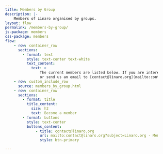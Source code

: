 ```yaml
---
title: Members by Group
description: |-
    Members of Linaro organised by groups.
layout: flow
permalink: /members-by-group/
js-package: members
css-package: members
flow:
    - row: container_row
      sections:
        - format: text
          style: text-center text-white
          text_content:
            text: >
                The current members are listed below. If you are interested in joining these industry leaders, please fill out the form below
                or send us an email to [contact@linaro.org](mailto:contact@linaro.org?subject=Linaro.org - Membership).
    - row: custom_include_row
      source: members_by_group.html
    - row: container_row
      sections:
        - format: title
          title_content:
            size: h2
            text: Become a member
        - format: buttons
          style: text-center
          buttons_content:
              - title: contact@linaro.org
                url: mailto:contact@linaro.org?subject=Linaro.org - Membership
                style: btn-primary

---
```

